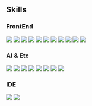 ## Skills

### FrontEnd
<div align="left">
  <img src="https://img.shields.io/badge/HTML5-E34F26?style=flat&logo=html5&logoColor=white"/> 
  <img src="https://img.shields.io/badge/CSS3-1572B6?style=flat&logo=CSS3&logoColor=white"/> 
  <img src="https://img.shields.io/badge/Styled components-DB7093.svg?style=flat&logo=Styled-components&logoColor=white" />
  <img src="https://img.shields.io/badge/Javascript-F7DF1E.svg?style=flat&logo=javascript&logoColor=white" />
  <img src="https://img.shields.io/badge/Typescript-3178C6?style=flat&logo=Typescript&logoColor=white"/> 
  <img src="https://img.shields.io/badge/React-61DAFB.svg?style=flat&logo=React&logoColor=white" />
  <img src="https://img.shields.io/badge/Redux-764ABC?style=flat&logo=Redux&logoColor=white" /> 
  <img src="https://img.shields.io/badge/Git-F05032?style=flat&logo=git&logoColor=white"/> 
  <img src="https://img.shields.io/badge/GitHub-181717?style=flat&logo=GitHub&logoColor=white"/> 
  <img src="https://img.shields.io/badge/GitLab-181717?style=flat&logo=GitLab&logoColor=white"/> 
  <img src="https://img.shields.io/badge/Vercel-000000?style=flat&logo=Vercel&logoColor=white"/>
</div>

### AI & Etc
<div align="left">
  <img src="https://img.shields.io/badge/Python-3776AB.svg?style=flat&logo=Python&logoColor=white" />
  <img src="https://img.shields.io/badge/Pandas-150458.svg?style=flat&logo=Pandas&logoColor=white" />
  <img src="https://img.shields.io/badge/Numpy-013243.svg?style=flat&logo=Numpy&logoColor=white" />
  <img src="https://img.shields.io/badge/Tensorflow-FF6F00.svg?style=flat&logo=tensorflow&logoColor=white" />
  <img src="https://img.shields.io/badge/Pytorch-EE4C2C.svg?style=flat&logo=pytorch&logoColor=white" />
  <img src="https://img.shields.io/badge/Sympy-3B5526.svg?style=flat&logo=Sympy&logoColor=white" />
  <img src="https://img.shields.io/badge/Matplotlib-000000.svg?style=flat&logo=Matplotlib&logoColor=white" />
  <img src="https://img.shields.io/badge/Selenium-43B02A.svg?style=flat&logo=Selenium&logoColor=white" />
</div>

### IDE
<div align="left">
<img src="https://img.shields.io/badge/Visual Studio Code-007ACC?style=flat-square&logo=Visual Studio Code&logoColor=white"/>
<img src="https://img.shields.io/badge/Jupyter-F37626?style=flat-square&logo=Jupyter&logoColor=white"/>
</div>
